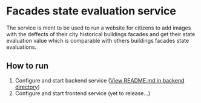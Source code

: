 # Facades state evaluation service

The service is ment to be used to run a website for citizens to add images with the deffects of their city
  historical buildings facades and get their state evaluation value which is comparable with others buildings
  facades state evaluations.

## How to run

1. Configure and start backend service ([View README.md in backend directory](backend/README.md))
2. Configure and start frontend service (yet to release...)
